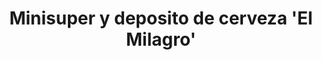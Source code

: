 ---
title: "Minisuper y deposito de cerveza 'El Milagro'"
url: /salazar/minisuper-y-deposito-de-cerveza-el-milagro/
shop: supermercado
---